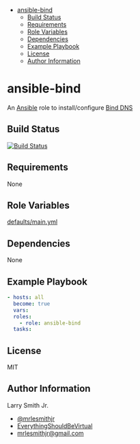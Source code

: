 <!-- START doctoc generated TOC please keep comment here to allow auto update -->
<!-- DON'T EDIT THIS SECTION, INSTEAD RE-RUN doctoc TO UPDATE -->

- [ansible-bind](#ansible-bind)
  - [Build Status](#build-status)
  - [Requirements](#requirements)
  - [Role Variables](#role-variables)
  - [Dependencies](#dependencies)
  - [Example Playbook](#example-playbook)
  - [License](#license)
  - [Author Information](#author-information)

<!-- END doctoc generated TOC please keep comment here to allow auto update -->

# ansible-bind

An [Ansible](https://www.ansible.com) role to install/configure [Bind DNS](https://www.isc.org/downloads/bind/)

## Build Status

[![Build Status](https://travis-ci.org/mrlesmithjr/ansible-bind.svg?branch=master)](https://travis-ci.org/mrlesmithjr/ansible-bind)

## Requirements

None

## Role Variables

[defaults/main.yml](defaults/main.yml)

## Dependencies

None

## Example Playbook

```yaml
- hosts: all
  become: true
  vars:
  roles:
    - role: ansible-bind
  tasks:
```

## License

MIT

## Author Information

Larry Smith Jr.

- [@mrlesmithjr](https://www.twitter.com/mrlesmithjr)
- [EverythingShouldBeVirtual](http://everythingshouldbevirtual.com)
- [mrlesmithjr@gmail.com](mailto:mrlesmithjr@gmail.com)
